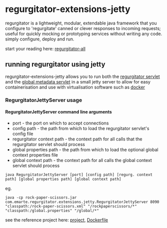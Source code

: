 # regurgitator-extensions-jetty

regurgitator is a lightweight, modular, extendable java framework that you configure to 'regurgitate' canned or clever responses to incoming requests; useful for quickly mocking or prototyping services without writing any code. simply configure, deploy and run.

start your reading here: [regurgitator-all](http://github.com/talmeym/regurgitator-all#regurgitator)

## running regurgitator using jetty

regurgitator-extensions-jetty allows you to run both the [regurgitator servlet](https://github.com/talmeym/regurgitator-extensions-web#regurgitator-servlet) and the [global metadata servlet](https://github.com/talmeym/regurgitator-extensions-web#global-metadata-servlet) in a small jetty server to allow for easy containerisation and use with virtualisation software such as [docker](https://www.docker.com)

### RegurgitatorJettyServer usage

#### RegurgitatorJettyServer command line arguments

* port - the port on which to accept connections
* config path - the path from which to load the regurgitator servlet's config file
* regurgitator context path - the context path for all calls that the regurgitator servlet should process
* global properties path - the path from which to load the optional global context properties file
* global context path - the context path for all calls the global context servlet should process

```java RegurgitatorJettyServer [port] [config path] [regurg. context path] [global properties path] [global context path]```

eg.

```java -cp rock-paper-scissors.jar com.emarte.regurgitator.extensions.jetty.RegurgitatorJettyServer 8090 "classpath:/rock-paper-scissors.xml" "/rockpaperscissors/*" "classpath:/global.properties" "/global/*"```

see the reference project here: [project](https://github.com/talmeym/rock-paper-scissors), [Dockerfile](https://github.com/talmeym/rock-paper-scissors/blob/master/Dockerfile)
